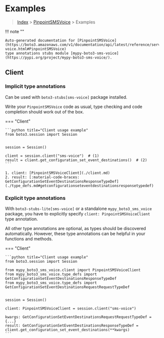 # Examples

> [Index](../README.md) > [PinpointSMSVoice](./README.md) > Examples

!!! note ""

    Auto-generated documentation for [PinpointSMSVoice](https://boto3.amazonaws.com/v1/documentation/api/latest/reference/services/sms-voice.html#PinpointSMSVoice)
    type annotations stubs module [mypy-boto3-sms-voice](https://pypi.org/project/mypy-boto3-sms-voice/).

## Client

### Implicit type annotations

Can be used with `boto3-stubs[sms-voice]` package installed.

Write your `PinpointSMSVoice` code as usual,
type checking and code completion should work out of the box.


=== "Client"

    ```python title="Client usage example"
    from boto3.session import Session


    session = Session()

    client = session.client("sms-voice")  # (1)
    result = client.get_configuration_set_event_destinations()  # (2)
    ```

    1. client: [PinpointSMSVoiceClient](./client.md)
    2. result: [:material-code-braces: GetConfigurationSetEventDestinationsResponseTypeDef](./type_defs.md#getconfigurationseteventdestinationsresponsetypedef) 






### Explicit type annotations

With `boto3-stubs-lite[sms-voice]`
or a standalone `mypy_boto3_sms_voice` package, you have to explicitly specify `client: PinpointSMSVoiceClient` type annotation.

All other type annotations are optional, as types should be discovered automatically.
However, these type annotations can be helpful in your functions and methods.


=== "Client"

    ```python title="Client usage example"
    from boto3.session import Session

    from mypy_boto3_sms_voice.client import PinpointSMSVoiceClient
    from mypy_boto3_sms_voice.type_defs import GetConfigurationSetEventDestinationsResponseTypeDef
    from mypy_boto3_sms_voice.type_defs import GetConfigurationSetEventDestinationsRequestRequestTypeDef


    session = Session()

    client: PinpointSMSVoiceClient = session.client("sms-voice")

    kwargs: GetConfigurationSetEventDestinationsRequestRequestTypeDef = {...}
    result: GetConfigurationSetEventDestinationsResponseTypeDef = client.get_configuration_set_event_destinations(**kwargs)
    ```






